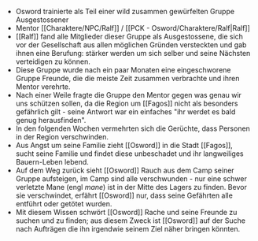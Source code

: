 - Osword trainierte als Teil einer wild zusammen gewürfelten Gruppe Ausgestossener
- Mentor [[Charaktere/NPC/Ralf]] / [[PCK - Osword/Charaktere/Ralf|Ralf]]
- [[Ralf]] fand alle Mitglieder dieser Gruppe als Ausgestossene, die sich vor der Gesellschaft aus allen möglichen Gründen versteckten und gab ihnen eine Berufung: stärker werden um sich selber und seine Nächsten verteidigen zu können.
- Diese Gruppe wurde nach ein paar Monaten eine eingeschworene Gruppe Freunde, die die meiste Zeit zusammen verbrachte und ihren Mentor verehrte.
- Nach einer Weile fragte die Gruppe den Mentor gegen was genau wir uns schützen sollen, da die Region um [[Fagos]] nicht als besonders gefährlich gilt - seine Antwort war ein einfaches "ihr werdet es bald genug herausfinden".
- In den folgenden Wochen vermehrten sich die Gerüchte, dass Personen in der Region verschwinden.
- Aus Angst um seine Familie zieht [[Osword]] in die Stadt [[Fagos]], sucht seine Familie und findet diese unbeschadet und ihr langweiliges Bauern-Leben lebend.
- Auf dem Weg zurück sieht [[Osword]] Rauch aus dem Camp seiner Gruppe aufsteigen, im Camp sind alle verschwunden - nur eine schwer verletzte Mane (engl *mane*)  ist in der Mitte des Lagers zu finden. Bevor sie verschwindet, erfährt [[Osword]] nur, dass seine Gefährten alle entführt oder getötet wurden.
- Mit diesem Wissen schwört [[Osword]] Rache und seine Freunde zu suchen und zu finden; aus diesem Zweck ist [[Osword]] auf der Suche nach Aufträgen die ihn irgendwie seinem Ziel näher bringen könnten.
